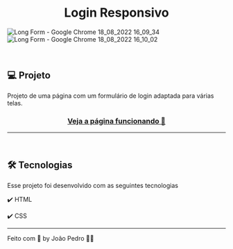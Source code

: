 <h1 align="center">
  Login Responsivo
</h1>

![Long Form - Google Chrome 18_08_2022 16_09_34](https://user-images.githubusercontent.com/93893533/185475190-78bf5ea3-82d0-449c-9645-9c95d5543ab9.png)
![Long Form - Google Chrome 18_08_2022 16_10_02](https://user-images.githubusercontent.com/93893533/185475211-d510002e-9a4b-4f76-b175-003567f6e6dd.png)

<br />

## 💻 Projeto

Projeto de uma página com um formulário de login adaptada para várias telas.

 <h3 align="center"><a target="_blank" href="https://gerador-tabuada.herokuapp.com/">Veja a página funcionando 👀</a></h3>

<hr>
<br>

## 🛠️ Tecnologias
Esse projeto foi desenvolvido com as seguintes tecnologias

✔️ HTML

✔️ CSS

---

Feito com 💜 by João Pedro 👋🏻